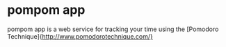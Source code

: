 # pompom app

pompom app is a web service for tracking your time using the [Pomodoro Technique]{http://www.pomodorotechnique.com/}